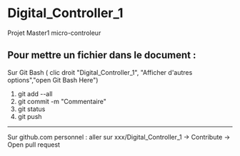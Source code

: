 # Digital_Controller_1
Projet Master1 micro-controleur

Pour mettre un fichier dans le document :
--------------
Sur Git Bash ( clic droit "Digital_Controller_1", "Afficher d'autres options","open Git Bash Here")
1) git add --all
2) git commit -m "Commentaire"
3) git status
4) git push
--------------
Sur github.com personnel : 
aller sur xxx/Digital_Controller_1 -> Contribute -> Open pull request 
